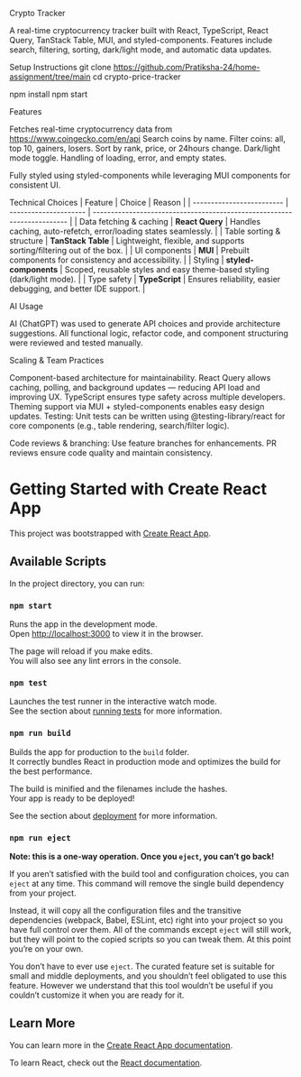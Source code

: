Crypto Tracker

A real-time cryptocurrency tracker built with React, TypeScript, React Query, TanStack Table, MUI, and styled-components. Features include search, filtering, sorting, dark/light mode, and automatic data updates.

Setup Instructions
git clone https://github.com/Pratiksha-24/home-assignment/tree/main
cd crypto-price-tracker

npm install
npm start

Features

Fetches real-time cryptocurrency data from https://www.coingecko.com/en/api
Search coins by name.
Filter coins: all, top 10, gainers, losers.
Sort by rank, price, or 24hours change.
Dark/light mode toggle.
Handling of loading, error, and empty states.

Fully styled using styled-components while leveraging MUI components for consistent UI.

Technical Choices
| Feature                   | Choice                | Reason                                                                  |
| ------------------------- | --------------------- | ----------------------------------------------------------------------- |
| Data fetching & caching   | **React Query**       | Handles caching, auto-refetch, error/loading states seamlessly.         |
| Table sorting & structure | **TanStack Table**    | Lightweight, flexible, and supports sorting/filtering out of the box.   |
| UI components             | **MUI**               | Prebuilt components for consistency and accessibility.                  |
| Styling                   | **styled-components** | Scoped, reusable styles and easy theme-based styling (dark/light mode). |
| Type safety               | **TypeScript**        | Ensures reliability, easier debugging, and better IDE support.          |


AI Usage

AI (ChatGPT) was used to generate  API choices and provide architecture suggestions.
All functional logic, refactor code, and component structuring were reviewed and tested manually.

Scaling & Team Practices

Component-based architecture for maintainability.
React Query allows caching, polling, and background updates — reducing API load and improving UX.
TypeScript ensures type safety across multiple developers.
Theming support via MUI + styled-components enables easy design updates.
Testing: Unit tests can be written using @testing-library/react for core components (e.g., table rendering, search/filter logic).

Code reviews & branching:
Use feature branches for enhancements.
PR reviews ensure code quality and maintain consistency.

# Getting Started with Create React App

This project was bootstrapped with [Create React App](https://github.com/facebook/create-react-app).

## Available Scripts

In the project directory, you can run:

### `npm start`

Runs the app in the development mode.\
Open [http://localhost:3000](http://localhost:3000) to view it in the browser.

The page will reload if you make edits.\
You will also see any lint errors in the console.

### `npm test`

Launches the test runner in the interactive watch mode.\
See the section about [running tests](https://facebook.github.io/create-react-app/docs/running-tests) for more information.

### `npm run build`

Builds the app for production to the `build` folder.\
It correctly bundles React in production mode and optimizes the build for the best performance.

The build is minified and the filenames include the hashes.\
Your app is ready to be deployed!

See the section about [deployment](https://facebook.github.io/create-react-app/docs/deployment) for more information.

### `npm run eject`

**Note: this is a one-way operation. Once you `eject`, you can’t go back!**

If you aren’t satisfied with the build tool and configuration choices, you can `eject` at any time. This command will remove the single build dependency from your project.

Instead, it will copy all the configuration files and the transitive dependencies (webpack, Babel, ESLint, etc) right into your project so you have full control over them. All of the commands except `eject` will still work, but they will point to the copied scripts so you can tweak them. At this point you’re on your own.

You don’t have to ever use `eject`. The curated feature set is suitable for small and middle deployments, and you shouldn’t feel obligated to use this feature. However we understand that this tool wouldn’t be useful if you couldn’t customize it when you are ready for it.

## Learn More

You can learn more in the [Create React App documentation](https://facebook.github.io/create-react-app/docs/getting-started).

To learn React, check out the [React documentation](https://reactjs.org/).


